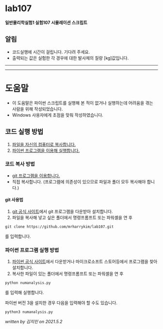 # lab107
**일반물리학실험1 실험107 시뮬레이션 스크립트**
## 알림
- 코드실행에 시간이 걸립니다. 기다려 주세요.
- 출력되는 값은 실험한 각 경우에 대한 발사체의 질량 [kg]값입니다.

--------------------------
--------------------------

# 도움말
- 이 도움말은 파이썬 스크립트를 실행해 본 적이 없거나 실행하는데 어려움을 겪는 사람을 위해 작성되었습니다.
- Windows 사용자에게 초점을 맞춰 작성하였습니다.

## 코드 실행 방법
1. [파일을 자신의 컴퓨터로 복사합니다.](#코드-복사-방법)
1. [파이썬 프로그램을 이용해 실행합니다.](#파이썬-프로그램-실행-방법)

### 코드 복사 방법
- [git 프로그램을 이용합니다.](#git-사용법)
- 직접 복사합니다. (프로그램에 의존성이 있으므로 파일과 폴더 모두 복사해야 합니다.)

#### git 사용법
1. [git 공식 사이트](https://git-scm.com/downloads)에서 git 프로그램을 다운받아 설치합니다. 
1. 파일을 복사해 넣고 싶은 폴더에서 명령프롬프트 또는 파워셸을 연 후
  ```
  git clone https://github.com/mrharrykim/lab107.git
  ```
  를 입력합니다.

### 파이썬 프로그램 실행 방법
1. [파이썬 공식 사이트](https://www.python.org/downloads/)에서 다운받거나 마이크로소프트 스토어등에서 프로그램을 찾아 설치합니다. 
1. 복사한 파일이 있는 폴더에서 명령프롬프트 또는 파워셸을 연 후
  ```
  python numanalysis.py
  ```
  를 입력해 실행합니다.
  
  파이썬 버전 3을 설치한 경우 다음을 입력해야 할 수도 있습니다.
  ```
  python3 numanalysis.py
  ```
*written by 김지민*
*on 2021.5.2*

